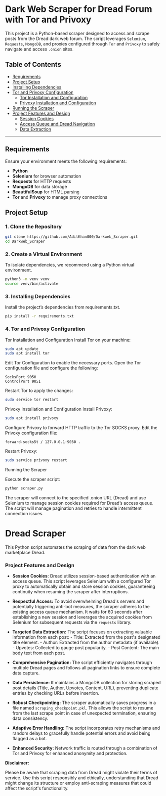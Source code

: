 # Dark Web Scraper for Dread Forum with Tor and Privoxy

This project is a Python-based scraper designed to access and scrape posts from the Dread dark web forum. The script leverages `Selenium`, `Requests`, `MongoDB`, and proxies configured through `Tor` and `Privoxy` to safely navigate and access `.onion` sites.

## Table of Contents
- [Requirements](#requirements)
- [Project Setup](#project-setup)
- [Installing Dependencies](#installing-dependencies)
- [Tor and Privoxy Configuration](#tor-and-privoxy-configuration)
  - [Tor Installation and Configuration](#tor-installation-and-configuration)
  - [Privoxy Installation and Configuration](#privoxy-installation-and-configuration)
- [Running the Scraper](#running-the-scraper)
- [Project Features and Design](#project-features-and-design)
  - [Session Cookies](#session-cookies)
  - [Access Queue and Dread Navigation](#access-queue-and-dread-navigation)
  - [Data Extraction](#data-extraction)

---

## Requirements

Ensure your environment meets the following requirements:
- **Python** 
- **Selenium** for browser automation
- **Requests** for HTTP requests
- **MongoDB** for data storage
- **BeautifulSoup** for HTML parsing
- **Tor** and **Privoxy** to manage proxy connections

## Project Setup

### 1. Clone the Repository
```bash
git clone https://github.com/AdilKhan000/Darkweb_Scraper.git
cd Darkweb_Scraper
```

### 2. Create a Virtual Environment
To isolate dependencies, we recommend using a Python virtual environment.

```bash
python3 -m venv venv
source venv/bin/activate
```

### 3. Installing Dependencies
Install the project’s dependencies from requirements.txt.

```bash
pip install -r requirements.txt
```

### 4. Tor and Privoxy Configuration
Tor Installation and Configuration
Install Tor on your machine:

```bash
sudo apt update
sudo apt install tor
``` 

Edit Tor Configuration to enable the necessary ports. Open the Tor configuration file and configure the following:

```text
SocksPort 9050
ControlPort 9051
```

Restart Tor to apply the changes:
```bash
sudo service tor restart
```

Privoxy Installation and Configuration
Install Privoxy:
```bash
sudo apt install privoxy
```
Configure Privoxy to forward HTTP traffic to the Tor SOCKS proxy. Edit the Privoxy configuration file:

```text
forward-socks5t / 127.0.0.1:9050 .
```

Restart Privoxy:

```bash
sudo service privoxy restart
``` 

Running the Scraper

Execute the scraper script:

```bash
python scraper.py
```

The scraper will connect to the specified .onion URL (Dread) and use Selenium to manage session cookies required for Dread’s access queue. The script will manage pagination and retries to handle intermittent connection issues.

# Dread Scraper

This Python script automates the scraping of data from the dark web marketplace Dread. 


### Project Features and Design

* **Session Cookies:**
    Dread utilizes session-based authentication with an access queue. This script leverages Selenium with a configured Tor proxy to automatically obtain and store session cookies, guaranteeing continuity when resuming the scraper after interruptions.

* **Respectful Access:**
    To avoid overwhelming Dread's servers and potentially triggering anti-bot measures, the scraper adheres to the existing access queue mechanism. It waits for 60 seconds after establishing a new session and leverages the acquired cookies from Selenium for subsequent requests via the `requests` library.

* **Targeted Data Extraction:**
    The script focuses on extracting valuable information from each post:
        - Title: Extracted from the post's designated title element.
        - Author: Extracted from the author metadata (if available).
        - Upvotes: Collected to gauge post popularity.
        - Post Content: The main body text from each post.

* **Comprehensive Pagination:**
    The script efficiently navigates through multiple Dread pages and follows all pagination links to ensure complete data capture.

* **Data Persistence:**
    It maintains a MongoDB collection for storing scraped post details (Title, Author, Upvotes, Content, URL), preventing duplicate entries by checking URLs before insertion.

* **Robust Checkpointing:**
    The scraper automatically saves progress in a file named `scraping_checkpoint.pkl`. This allows the script to resume from the last scrape point in case of unexpected termination, ensuring data consistency.

* **Adaptive Error Handling:**
    The script incorporates retry mechanisms and random delays to gracefully handle potential errors and avoid being flagged as a bot. 

* **Enhanced Security:**
    Network traffic is routed through a combination of Tor and Privoxy for enhanced anonymity and protection.

**Disclaimer:**

Please be aware that scraping data from Dread might violate their terms of service. Use this script responsibly and ethically, understanding that Dread might change its structure or employ anti-scraping measures that could affect the script's functionality.


